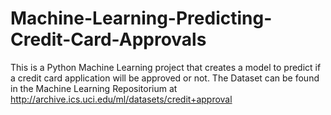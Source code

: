 # Machine-Learning-Predicting-Credit-Card-Approvals
This is a Python Machine Learning project that creates a model to predict if a credit card application will be approved or not. The Dataset can be found in the Machine Learning Repositorium at http://archive.ics.uci.edu/ml/datasets/credit+approval
